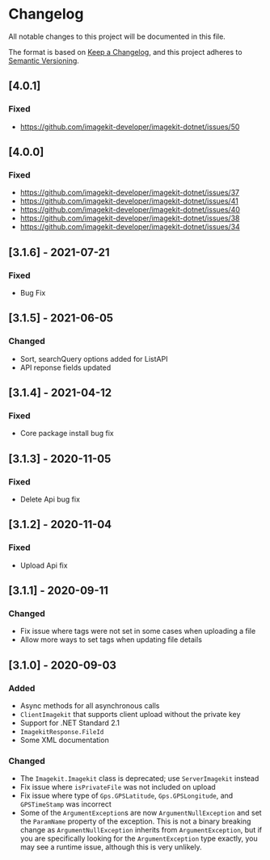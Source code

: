 # Changelog
All notable changes to this project will be documented in this file.

The format is based on [Keep a Changelog](https://keepachangelog.com/en/1.0.0/),
and this project adheres to [Semantic Versioning](https://semver.org/spec/v2.0.0.html).

## [4.0.1]
### Fixed
- https://github.com/imagekit-developer/imagekit-dotnet/issues/50

## [4.0.0]
### Fixed
- https://github.com/imagekit-developer/imagekit-dotnet/issues/37
- https://github.com/imagekit-developer/imagekit-dotnet/issues/41
- https://github.com/imagekit-developer/imagekit-dotnet/issues/40
- https://github.com/imagekit-developer/imagekit-dotnet/issues/38
- https://github.com/imagekit-developer/imagekit-dotnet/issues/34

## [3.1.6] - 2021-07-21
### Fixed
- Bug Fix

## [3.1.5] - 2021-06-05
### Changed
- Sort, searchQuery options added for ListAPI
- API reponse fields updated

## [3.1.4] - 2021-04-12
### Fixed
- Core package install bug fix

## [3.1.3] - 2020-11-05
### Fixed
- Delete Api bug fix

## [3.1.2] - 2020-11-04
### Fixed
- Upload Api fix

## [3.1.1] - 2020-09-11
### Changed
- Fix issue where tags were not set in some cases when uploading a file
- Allow more ways to set tags when updating file details

## [3.1.0] - 2020-09-03
### Added
- Async methods for all asynchronous calls
- `ClientImagekit` that supports client upload without the private key
- Support for .NET Standard 2.1
- `ImagekitResponse.FileId`
- Some XML documentation

### Changed
- The `Imagekit.Imagekit` class is deprecated; use `ServerImagekit` instead
- Fix issue where `isPrivateFile` was not included on upload
- Fix issue where type of `Gps.GPSLatitude`, `Gps.GPSLongitude`, and `GPSTimeStamp` was incorrect
- Some of the `ArgumentException`s are now `ArgumentNullException` and set the `ParamName` property of the exception. This is not a binary breaking change as `ArgumentNullException` inherits from `ArgumentException`, but if you are specifically looking for the `ArgumentException` type exactly, you may see a runtime issue, although this is very unlikely.
